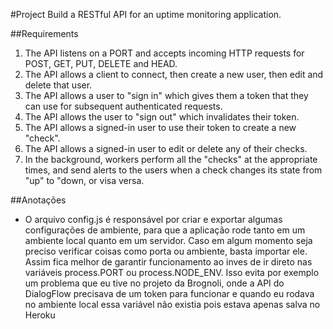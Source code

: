 #Project
Build a RESTful API for an uptime monitoring application.

##Requirements
1. The API listens on a PORT and accepts incoming HTTP requests for POST, GET, PUT, DELETE and HEAD.
2. The API allows a client to connect, then create a new user, then edit and delete that user.
3. The API allows a user to "sign in" which gives them a token that they can use for subsequent authenticated requests.
4. The API allows the user to "sign out" which invalidates their token.
5. The API allows a signed-in user to use their token to create a new "check".
6. The API allows a signed-in user to edit or delete any of their checks.
7. In the background, workers perform all the "checks" at the appropriate times, and send alerts to the users when a check changes its state from "up" to "down, or visa versa.

##Anotações
- O arquivo config.js é responsável por criar e exportar algumas configurações de ambiente, para que a aplicação rode tanto em um ambiente local quanto em um servidor. Caso em algum momento seja preciso verificar coisas como porta ou ambiente, basta importar ele. Assim fica melhor de garantir funcionamento ao inves de ir direto nas variáveis process.PORT ou process.NODE_ENV. Isso evita por exemplo um problema que eu tive no projeto da Brognoli, onde a API do DialogFlow precisava de um token para funcionar e quando eu rodava no ambiente local essa variável não existia pois estava apenas salva no Heroku